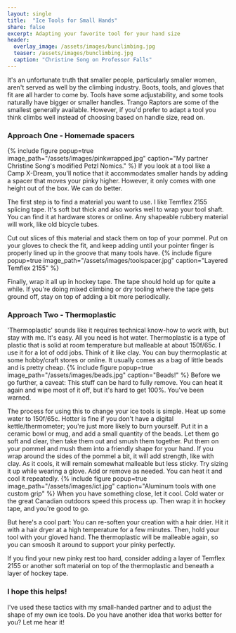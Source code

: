 ```yaml
---
layout: single
title:  "Ice Tools for Small Hands"
share: false
excerpt: Adapting your favorite tool for your hand size
header:
  overlay_image: /assets/images/bunclimbing.jpg
  teaser: /assets/images/bunclimbing.jpg
  caption: "Christine Song on Professor Falls"
---
```

It's an unfortunate truth that smaller people, particularly smaller women, aren't served as well by the climbing industry. Boots, tools, and gloves that fit are all harder to come by. Tools have some adjustability, and some tools naturally have bigger or smaller handles. Trango Raptors are some of the smallest generally available. However, if you'd prefer to adapt a tool you think climbs well instead of choosing based on handle size, read on.

### Approach One - Homemade spacers
{% include figure popup=true  image_path="/assets/images/pinkwrapped.jpg" caption="My partner Christine Song's modified Petzl Nomics." %}
If you look at a tool like a Camp X-Dream, you'll notice that it accommodates smaller hands by adding a spacer that moves your pinky higher. However, it only comes with one height out of the box. We can do better.

The first step is to find a material you want to use. I like Temflex 2155 splicing tape. It's soft but thick and also works well to wrap your tool shaft. You can find it at hardware stores or online. Any shapeable rubbery material will work, like old bicycle tubes.

Cut out slices of this material and stack them on top of your pommel. Put on your gloves to check the fit, and keep adding until your pointer finger is properly lined up in the groove that many tools have.
{% include figure popup=true  image_path="/assets/images/toolspacer.jpg" caption="Layered Temflex 2155" %}

Finally, wrap it all up in hockey tape. The tape should hold up for quite a while. If you're doing mixed climbing or dry tooling where the tape gets ground off, stay on top of adding a bit more periodically.

### Approach Two - Thermoplastic
'Thermoplastic' sounds like it requires technical know-how to work with, but stay with me. It's easy. All you need is hot water. Thermoplastic is a type of plastic that is solid at room temperature but malleable at about 150f/65c. I use it for a lot of odd jobs. Think of it like clay. You can buy thermoplastic at some hobby/craft stores or online. It usually comes as a bag of little beads and is pretty cheap.
{% include figure popup=true  image_path="/assets/images/beads.jpg" caption="Beads!" %}
Before we go further, a caveat: This stuff can be hard to fully remove. You can heat it again and wipe most of it off, but it's hard to get 100%. You've been warned.

The process for using this to change your ice tools is simple. Heat up some water to 150f/65c. Hotter is fine if you don't have a digital kettle/thermometer; you're just more likely to burn yourself. Put it in a ceramic bowl or mug, and add a small quantity of the beads. Let them go soft and clear, then take them out and smush them together. Put them on your pommel and mush them into a friendly shape for your hand. If you wrap around the sides of the pommel a bit, it will add strength, like with clay. As it cools, it will remain somewhat malleable but less sticky. Try sizing it up while wearing a glove. Add or remove as needed. You can heat it and cool it repeatedly.
{% include figure popup=true  image_path="/assets/images/ict.jpg" caption="Aluminum tools with one custom grip" %}
When you have something close, let it cool. Cold water or the great Canadian outdoors speed this process up. Then wrap it in hockey tape, and you're good to go.

But here's a cool part: You can re-soften your creation with a hair drier. Hit it with a hair dryer at a high temperature for a few minutes. Then, hold your tool with your gloved hand. The thermoplastic will be malleable again, so you can smoosh it around to support your pinky perfectly.

If you find your new pinky rest too hard, consider adding a layer of Temflex 2155 or another soft material on top of the thermoplastic and beneath a layer of hockey tape.

### I hope this helps!
I've used these tactics with my small-handed partner and to adjust the shape of my own ice tools. Do you have another idea that works better for you? Let me hear it!